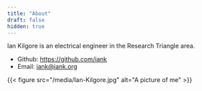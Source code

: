 ```yaml
---
title: "About"
draft: false
hidden: true
---
```


Ian Kilgore is an electrical engineer in the Research Triangle area.

* Github: https://github.com/iank
* Email: <iank@iank.org>

{{< figure src="/media/Ian-Kilgore.jpg" alt="A picture of me" >}}
